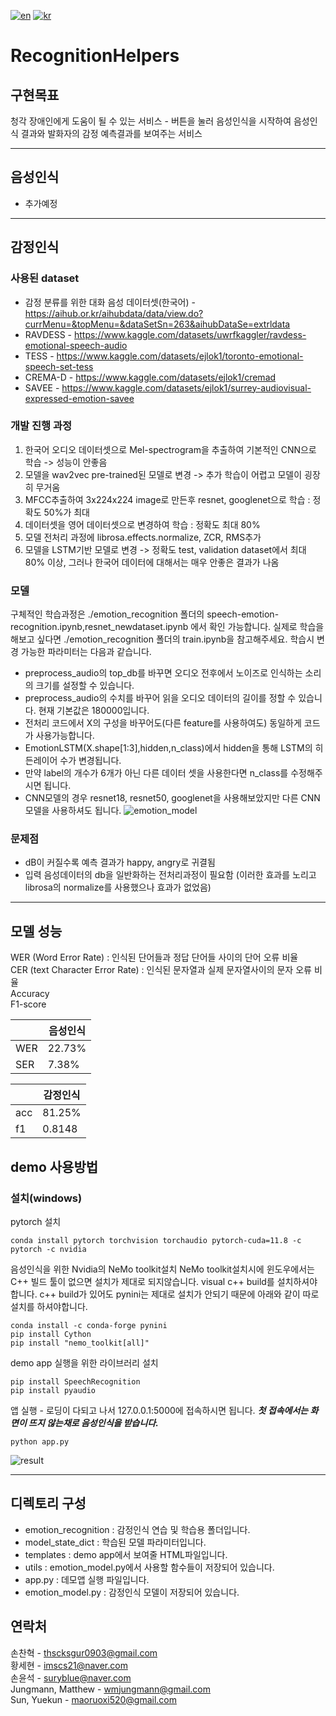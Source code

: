 [![en](https://img.shields.io/badge/lang-en-red.svg)](./README.md)
[![kr](https://img.shields.io/badge/lang-kr-yellow.svg)](./README-kr.md)

# **RecognitionHelpers**

## **구현목표**
청각 장애인에게 도움이 될 수 있는 서비스 - 버튼을 눌러 음성인식을 시작하여 음성인식 결과와 발화자의 감정 예측결과를 보여주는 서비스

---
## **음성인식**
- 추가예정
---
## **감정인식**
### 사용된 dataset
- 감정 분류를 위한 대화 음성 데이터셋(한국어) - https://aihub.or.kr/aihubdata/data/view.do?currMenu=&topMenu=&dataSetSn=263&aihubDataSe=extrldata
- RAVDESS - https://www.kaggle.com/datasets/uwrfkaggler/ravdess-emotional-speech-audio
- TESS - https://www.kaggle.com/datasets/ejlok1/toronto-emotional-speech-set-tess
- CREMA-D - https://www.kaggle.com/datasets/ejlok1/cremad
- SAVEE - https://www.kaggle.com/datasets/ejlok1/surrey-audiovisual-expressed-emotion-savee
  
### 개발 진행 과정
1. 한국어 오디오 데이터셋으로 Mel-spectrogram을 추출하여 기본적인 CNN으로 학습 -> 성능이 안좋음
2. 모델을 wav2vec pre-trained된 모델로 변경 -> 추가 학습이 어렵고 모델이 굉장히 무거움
3. MFCC추출하여 3x224x224 image로 만든후 resnet, googlenet으로 학습 : 정확도 50%가 최대
4. 데이터셋을 영어 데이터셋으로 변경하여 학습 : 정확도 최대 80%
5. 모델 전처리 과정에 librosa.effects.normalize, ZCR, RMS추가
6. 모델을 LSTM기반 모델로 변경 -> 정확도 test, validation dataset에서 최대 80% 이상, 그러나 한국어 데이터에 대해서는 매우 안좋은 결과가 나옴

### 모델
구체적인 학습과정은 ./emotion_recognition 폴더의 speech-emotion-recognition.ipynb,resnet_newdataset.ipynb 에서 확인 가능합니다.
실제로 학습을 해보고 싶다면 ./emotion_recognition 폴더의 train.ipynb을 참고해주세요.
학습시 변경 가능한 파라미터는 다음과 같습니다.
- preprocess_audio의 top_db를 바꾸면 오디오 전후에서 노이즈로 인식하는 소리의 크기를 설정할 수 있습니다.
- preprocess_audio의 수치를 바꾸어 읽을 오디오 데이터의 길이를 정할 수 있습니다. 현재 기본값은 180000입니다.
- 전처리 코드에서 X의 구성을 바꾸어도(다른 feature를 사용하여도) 동일하게 코드가 사용가능합니다.
- EmotionLSTM(X.shape[1:3],hidden,n_class)에서 hidden을 통해 LSTM의 히든레이어 수가 변경됩니다.
- 만약 label의 개수가 6개가 아닌 다른 데이터 셋을 사용한다면 n_class를 수정해주시면 됩니다.
- CNN모델의 경우 resnet18, resnet50, googlenet을 사용해보았지만 다른 CNN 모델을 사용하셔도 됩니다.
![emotion_model](./image/emotion_model_image.png)

### 문제점
- dB이 커질수록 예측 결과가 happy, angry로 귀결됨
- 입력 음성데이터의 db을 일반화하는 전처리과정이 필요함 (이러한 효과를 노리고 librosa의 normalize를 사용했으나 효과가 없었음)
---

## 모델 성능
WER (Word Error Rate) : 인식된 단어들과 정답 단어들 사이의 단어 오류 비율  
CER (text Character Error Rate) : 인식된 문자열과 실제 문자열사이의 문자 오류 비율  
Accuracy  
F1-score

|     | 음성인식 |
|-----|---------|
| WER | 22.73%  |
| SER | 7.38%   |

|     | 감정인식 |
|-----|---------|
| acc | 81.25%  |
| f1  | 0.8148  |


## **demo 사용방법**
### 설치(windows)
pytorch 설치
~~~
conda install pytorch torchvision torchaudio pytorch-cuda=11.8 -c pytorch -c nvidia
~~~
음성인식을 위한 Nvidia의 NeMo toolkit설치
NeMo toolkit설치시에 윈도우에서는 C++ 빌드 툴이 없으면 설치가 제대로 되지않습니다. visual c++ build를 설치하셔야 합니다.
c++ build가 있어도 pynini는 제대로 설치가 안되기 때문에 아래와 같이 따로 설치를 하셔야합니다.
~~~
conda install -c conda-forge pynini
pip install Cython
pip install "nemo_toolkit[all]"
~~~
demo app 실행을 위한 라이브러리 설치
~~~
pip install SpeechRecognition
pip install pyaudio
~~~
앱 실행 - 로딩이 다되고 나서 127.0.0.1:5000에 접속하시면 됩니다. ___첫 접속에서는 화면이 뜨지 않는채로 음성인식을 받습니다.___
~~~
python app.py
~~~
![result](./image/run_result.jpg)

---
## 디렉토리 구성
- emotion_recognition : 감정인식 연습 및 학습용 폴더입니다.
- model_state_dict : 학습된 모델 파라미터입니다.
- templates : demo app에서 보여줄 HTML파일입니다.
- utils : emotion_model.py에서 사용할 함수들이 저장되어 있습니다.
- app.py : 데모앱 실행 파일입니다.
- emotion_model.py : 감정인식 모델이 저장되어 있습니다.

## 연락처
손찬혁 - thscksgur0903@gmail.com  
황세현 - imscs21@naver.com  
손윤석 - suryblue@naver.com  
Jungmann, Matthew - wmjungmann@gmail.com  
Sun, Yuekun - maoruoxi520@gmail.com  